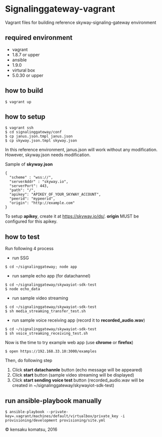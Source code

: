 # Signalinggateway-vagrant

Vagrant files for building reference skyway-signaling-gateway environment

## required environment

- vagrant
 - 1.8.7 or upper
- ansible
 - 1.9.0
- virtural box
 - 5.0.30 or upper

## how to build

```
$ vagrant up
```

## how to setup

```
$ vagrant ssh
$ cd signalinggateway/conf
$ cp janus.json.tmpl janus.json
$ cp skyway.json.tmpl skyway.json
```

In this reference environment, janus.json will work without any modification. However, skyway.json needs modification.

Sample of __skyway.json__

```
{
  "scheme" : "wss://",
  "serverAddr" : "skyway.io",
  "serverPort": 443,
  "path": "/",
  "apikey": "APIKEY_OF_YOUR_SKYWAY_ACCOUNT",
  "peerid": "mypeerid",
  "origin": "http://example.com"
}
```

To setup **apikey**, create it at https://skyway.io/ds/. **origin** MUST be configured for this apikey.

## how to test

Run following 4 process

* run SSG

```
$ cd ~/signalinggateway; node app
```

* run sample echo app (for datachannel)

```
$ cd ~/signalinggateway/skywayiot-sdk-test
$ node echo_data
```

* run sample video streaming

```
$ cd ~/signalinggateway/skywayiot-sdk-test
$ sh media_streaming_transfer_test.sh
```

* run sample voice receiving app (record it to __recorded_audio.wav__)

```
$ cd ~/signalinggateway/skywayiot-sdk-test
$ sh voice_streaming_receiving_test.sh
```

Now is the time to try example web app (use **chrome** or **firefox**)

```
$ open https://192.168.33.10:3000/examples
```

Then, do following step

1. Click **start datachannle** button (echo message will be appeared)
2. Click **start** button (sample video streaming will be displayed)
3. Click **start sending voice test** button (recorded_audio.wav will be created in ~/signalinggateway/skywayiot-sdk-test)

## run ansible-playbook manually

```
$ ansible-playbook --private-key=.vagrant/machines/default/virtualbox/private_key -i provisioning/development provisioning/site.yml
```

&copy; kensaku komatsu, 2016
